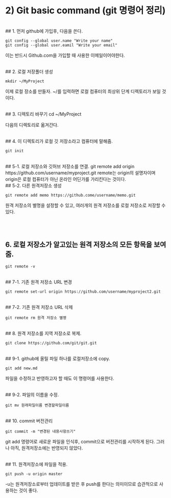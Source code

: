 # 2) Git basic command  (git 명령어 정리) 

<br /> 
## 1. 먼저 github에 가입후, 다음을 쓴다.

    git config --global user.name "Write your name"
    git config --global user.eamil "Write your email"

이는 반드시 Github.com을 가입할 때 사용한 이메일이어야한다.

<br />
## 2. 로컬 저장폴더 생성

    mkdir ~/MyProject 
이제 로컬 장소를 만들자. ~/를 입력하면 로컬 컴퓨터의 최상위 단계 디렉토리가 보일 것이다.

<br />
## 3. 디렉토리 바꾸기
    cd ~/MyProject

다음의 디렉토리로 옮겨간다.

<br />
## 4. 이 디렉토리가 로컬 깃 저장소라고 컴퓨터에 말해줌.
    
    git init 

<br />
## 5-1. 로컬 저장소와 깃허브 저장소를 연결.
    git remote add origin https://github.com/username/myproject.git
 remote는 origin의 설명자이며 origin은 로컬 컴퓨터가 아닌 온라인 어딘가를 가리킨다는 것이다.

<br/>
## 5-2. 다른 원격저장소 생성

    git remote add memo https://github.come/username/memo.git
원격 저장소의 별명을 설정할 수 있고, 여러개의 원격 저장소를 로컬 저장소로 저장할 수 있다.

<br/><br/>
## 6. 로컬 저장소가 알고있는 원격 저장소의 모든 항목을 보여줌.
    
    git remote -v

<br/>
## 7-1. 기존 원격 저장소 URL 변경

    git remote set-url origin https://github.com/username/myproject2.git

<br/>
## 7-2. 기존 원격 저장소 URL 삭제

    git remote rm 원격 저장소 별명

<br/>
## 8. 원격 저장소를 지역 저장소로 복제.

    git clone https://github.com/git/git.git
    
<br/>
## 9-1. github에 올릴 파일 하나를 로컬저장소에 copy. 

    git add new.md
 파일을 수정하고 반영하고자 할 때도 이 명령어를 사용한다.
 
<br/>
## 9-2. 파일의 이름을 수정.

    git mv 원래파일이름 변경할파일이름

<br/>
## 10. commit 버전관리
    
    git commit -m "변경된 내용사항쓰기"
git add 명령어로 새로운 파일을 인식후, commit으로 버전관리를 시작하게 된다. 그러나 아직, 원격저장소에는 반영되지 않았다.

<br/>
## 11. 원격저장소에 파일을 적용.

    git push -u origin master
 -u는 원격저장소로부터 업데이트를 받은 후 push를 한다는 의미이므로 습관적으로 사용하는 것이 좋다.
